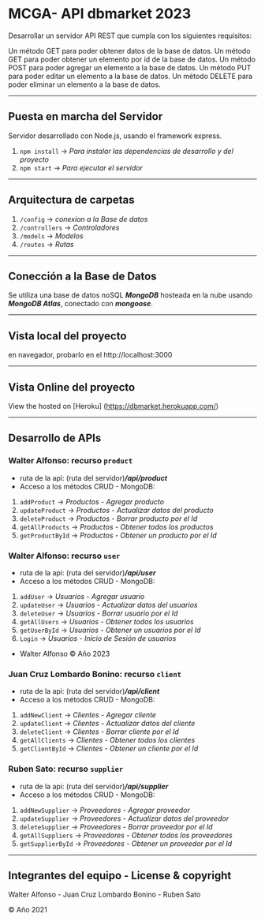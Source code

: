 ﻿# MCGA- API dbmarket 2023

Desarrollar un servidor API REST que cumpla con los siguientes requisitos:

Un método GET para poder obtener datos de la base de datos.
Un método GET para poder obtener un elemento por id de la base de datos.
Un método POST para poder agregar un elemento a la base de datos.
Un método PUT para poder editar un elemento a la base de datos.
Un método DELETE para poder eliminar un elemento a la base de datos.

---

## Puesta en marcha del Servidor

Servidor desarrollado con Node.js, usando el framework express.

1. `npm install` -> _Para instalar las dependencias de desarrollo y del proyecto_
2. `npm start` -> _Para ejecutar el servidor_

---

## Arquitectura de carpetas

1. `/config` -> _conexion a la Base de datos_
2. `/controllers` -> _Controladores_
3. `/models` -> _Modelos_
4. `/routes` -> _Rutas_

---

## Conección a la Base de Datos

Se utiliza una base de datos noSQL **_MongoDB_** hosteada en la nube usando **_MongoDB Atlas_**, conectado con **_mongoose_**.

---

## Vista local del proyecto

en navegador, probarlo en el http://localhost:3000

---

## Vista Online del proyecto

View the hosted on [Heroku] (https://dbmarket.herokuapp.com/)

---

## Desarrollo de APIs

### Walter Alfonso: recurso `product`

- ruta de la api: (ruta del servidor)**_/api/product_**
- Acceso a los métodos CRUD - MongoDB:

1.  `addProduct` -> _Productos - Agregar producto_
2.  `updateProduct` -> _Productos - Actualizar datos del producto_
3.  `deleteProduct` -> _Productos - Borrar producto por el Id_
4.  `getAllProducts` -> _Productos - Obtener todos los productos_
5.  `getProductById` -> _Productos - Obtener un producto por el Id_

### Walter Alfonso: recurso `user`

- ruta de la api: (ruta del servidor)**_/api/user_**
- Acceso a los métodos CRUD - MongoDB:

1.  `addUser` -> _Usuarios - Agregar usuario_
2.  `updateUser` -> _Usuarios - Actualizar datos del usuarios_
3.  `deleteUser` -> _Usuarios - Borrar usuario por el Id_
4.  `getAllUsers` -> _Usuarios - Obtener todos los usuarios_
5.  `getUserById` -> _Usuarios - Obtener un usuarios por el Id_
6.  `Login` -> _Usuarios - Inicio de Sesión de usuarios_

- Walter Alfonso © Año 2023

### Juan Cruz Lombardo Bonino: recurso `client`

- ruta de la api: (ruta del servidor)**_/api/client_**
- Acceso a los métodos CRUD - MongoDB:

1.  `addNewClient` -> _Clientes - Agregar cliente_
2.  `updateClient` -> _Clientes - Actualizar datos del cliente_
3.  `deleteClient` -> _Clientes - Borrar cliente por el Id_
4.  `getAllClients` -> _Clientes - Obtener todos los clientes_
5.  `getClientById` -> _Clientes - Obtener un cliente por el Id_

### Ruben Sato: recurso `supplier`

- ruta de la api: (ruta del servidor)**_/api/supplier_**
- Acceso a los métodos CRUD - MongoDB:

1.  `addNewSupplier` -> _Proveedores - Agregar proveedor_
2.  `updateSupplier` -> _Proveedores - Actualizar datos del proveedor_
3.  `deleteSupplier` -> _Proveedores - Borrar proveedor por el Id_
4.  `getAllSuppliers` -> _Proveedores - Obtener todos los proveedores_
5.  `getSupplierById` -> _Proveedores - Obtener un proveedor por el Id_

---

## Integrantes del equipo - License & copyright

Walter Alfonso - Juan Cruz Lombardo Bonino - Ruben Sato

© Año 2021
